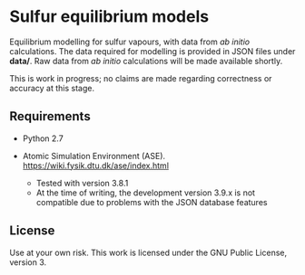 # Sulfur equilibrium models

Equilibrium modelling for sulfur vapours, with data from *ab initio* calculations.
The data required for modelling is provided in JSON files under **data/**.
Raw data from *ab initio* calculations will be made available shortly.

This is work in progress; no claims are made regarding correctness or accuracy at this stage.

## Requirements

* Python 2.7

* Atomic Simulation Environment (ASE). https://wiki.fysik.dtu.dk/ase/index.html
  * Tested with version 3.8.1
  * At the time of writing, the development version 3.9.x is not compatible due to problems with the JSON database features
  
## License

Use at your own risk. This work is licensed under the GNU Public License, version 3.
